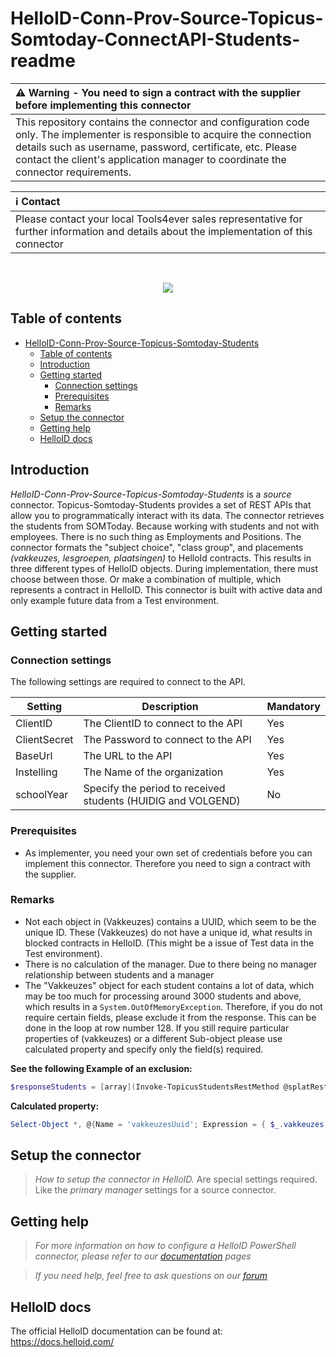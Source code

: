 # HelloID-Conn-Prov-Source-Topicus-Somtoday-ConnectAPI-Students-readme

| :warning: Warning - **You need to sign a contract with the supplier before implementing this connector**|
|:---------------------------|
| This repository contains the connector and configuration code only. The implementer is responsible to acquire the connection details such as username, password, certificate, etc. Please contact the client's application manager to coordinate the connector requirements.       |

| :information_source: Contact |
|:---------------------------|
| Please contact your local Tools4ever sales representative for further information and details about the implementation of this connector  |
<br />
<p align="center">
  <img src="https://www.tools4ever.nl/connector-logos/somtoday-logo.png">
</p>

## Table of contents

- [HelloID-Conn-Prov-Source-Topicus-Somtoday-Students](#helloid-conn-prov-source-topicus-somtoday-students)
  - [Table of contents](#table-of-contents)
  - [Introduction](#introduction)
  - [Getting started](#getting-started)
    - [Connection settings](#connection-settings)
    - [Prerequisites](#prerequisites)
    - [Remarks](#remarks)
  - [Setup the connector](#setup-the-connector)
  - [Getting help](#getting-help)
  - [HelloID docs](#helloid-docs)

## Introduction

_HelloID-Conn-Prov-Source-Topicus-Somtoday-Students_ is a _source_ connector. Topicus-Somtoday-Students provides a set of REST APIs that allow you to programmatically interact with its data. The connector retrieves the students from SOMToday. Because working with students and not with employees. There is no such thing as Employments and Positions. The connector formats the "subject choice", "class group", and placements *(vakkeuzes, lesgroepen, plaatsingen)* to HelloId contracts. This results in three different types of HelloID objects. During implementation, there must choose between those. Or make a combination of multiple, which represents a contract in HelloID.
This connector is built with active data and only example future data from a Test environment.



## Getting started

### Connection settings

The following settings are required to connect to the API.

| Setting      | Description                        | Mandatory   |
| ------------ | -----------                        | ----------- |
| ClientID     | The ClientID to connect to the API | Yes         |
| ClientSecret | The Password to connect to the API | Yes         |
| BaseUrl      | The URL to the API                 | Yes         |
| Instelling   | The Name of the organization       | Yes         |
| schoolYear   | Specify the period to received students (HUIDIG and VOLGEND)     | No         | (Script variable)



### Prerequisites
- As implementer, you need your own set of credentials before you can implement this connector. Therefore you need to sign a contract with the supplier.

### Remarks
 - Not each object in (Vakkeuzes) contains a UUID, which seem to be the unique ID. These (Vakkeuzes) do not have a unique id, what results in blocked contracts in HelloID. (This might be a issue of Test data in the Test environment).
- There is no calculation of the manager. Due to there being no manager relationship between students and a manager
- The "Vakkeuzes" object for each student contains a lot of data, which may be too much for processing around 3000 students and above, which results in a `System.OutOfMemoryException`. Therefore, if you do not require certain fields, please exclude it from the response. This can be done in the loop at row number 128. If you still require particular properties of (vakkeuzes) or a different Sub-object please use calculated property and specify only the field(s) required.

**See the following Example of an exclusion:**
```PowerShell
$responseStudents = [array](Invoke-TopicusStudentsRestMethod @splatRestParams -ResultCollectionName 'Leerlingen') | Select-Object * , @{Name = 'vakkeuzesUuid'; Expression = { $_.vakkeuzes.uuid } }  -ExcludeProperty adres, plaatsingen, vestiging, lesgroepen, verzorgers, vakkeuzes
```
**Calculated property:**
```PowerShell
Select-Object *, @{Name = 'vakkeuzesUuid'; Expression = { $_.vakkeuzes.uuid } }
```


## Setup the connector

> _How to setup the connector in HelloID._ Are special settings required. Like the _primary manager_ settings for a source connector.

## Getting help

> _For more information on how to configure a HelloID PowerShell connector, please refer to our [documentation](https://docs.helloid.com/hc/en-us/articles/360012557600-Configure-a-custom-PowerShell-source-system) pages_

> _If you need help, feel free to ask questions on our [forum](https://forum.helloid.com)_

## HelloID docs

The official HelloID documentation can be found at: https://docs.helloid.com/
